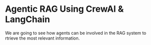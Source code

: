 # Agentic RAG Using CrewAI & LangChain

We are going to see how agents can be involved in the RAG system to rtrieve the most relevant information.
